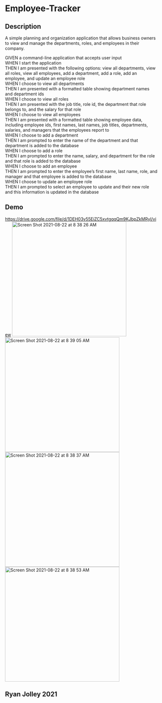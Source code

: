 # Employee-Tracker

## Description 

A simple planning and organization application that allows business owners to view and manage the departments, roles, and employees in their company. 



GIVEN a command-line application that accepts user input <br>
WHEN I start the application <br>
THEN I am presented with the following options: view all departments, view all roles, view all employees, add a department, add a role, add an employee, and update an employee role <br>
WHEN I choose to view all departments <br>
THEN I am presented with a formatted table showing department names and department ids <br>
WHEN I choose to view all roles <br>
THEN I am presented with the job title, role id, the department that role belongs to, and the salary for that role <br>
WHEN I choose to view all employees <br>
THEN I am presented with a formatted table showing employee data, including employee ids, first names, last names, job titles, departments, salaries, and managers that the employees report to <br>
WHEN I choose to add a department <br>
THEN I am prompted to enter the name of the department and that department is added to the database <br>
WHEN I choose to add a role <br>
THEN I am prompted to enter the name, salary, and department for the role and that role is added to the database <br>
WHEN I choose to add an employee <br>
THEN I am prompted to enter the employee’s first name, last name, role, and manager and that employee is added to the database <br>
WHEN I choose to update an employee role <br>
THEN I am prompted to select an employee to update and their new role and this information is updated in the database <br>

## Demo
https://drive.google.com/file/d/1DEH03v55EiZC5xvtgqqQm9KJbpZkMRyl/view
<img width="378" alt="Screen Shot 2021-08-22 at 8 38 26 AM" src="https://user-images.githubusercontent.com/83616082/130355481-663fb6e6-6a7d-4aa0-b542-afa8ef0b4141.png">
<img width="378" alt="Screen Shot 2021-08-22 at 8 39 05 AM" src="https://user-images.githubusercontent.com/83616082/130355494-6e9e9bc5-b550-4329-86a1-138b3c03a7fc.png">
<img width="378" alt="Screen Shot 2021-08-22 at 8 38 37 AM" src="https://user-images.githubusercontent.com/83616082/130355485-26e17edf-2dff-4c9a-b21b-c7bb73ac96db.png">
<img width="378" alt="Screen Shot 2021-08-22 at 8 38 53 AM" src="https://user-images.githubusercontent.com/83616082/130355488-5e7668c3-a877-48eb-97a4-dbc44fa78f63.png">

## Ryan Jolley 2021
